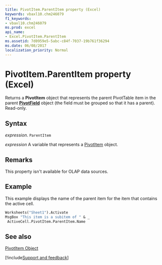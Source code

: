 ```yaml
---
title: PivotItem.ParentItem property (Excel)
keywords: vbaxl10.chm246079
f1_keywords:
- vbaxl10.chm246079
ms.prod: excel
api_name:
- Excel.PivotItem.ParentItem
ms.assetid: 7d0959e5-5abc-c84f-7037-19b761f36294
ms.date: 06/08/2017
localization_priority: Normal
---
```



# PivotItem.ParentItem property (Excel)

Returns a  **PivotItem** object that represents the parent PivotTable item in the parent **[PivotField](Excel.PivotField.md)** object (the field must be grouped so that it has a parent). Read-only.


## Syntax

_expression_. `ParentItem`

_expression_ A variable that represents a [PivotItem](Excel.PivotItem.md) object.


## Remarks

This property isn't available for OLAP data sources.


## Example

This example displays the name of the parent item for the item that contains the active cell.


```vb
Worksheets("Sheet1").Activate 
MsgBox "This item is a subitem of " & _ 
 ActiveCell.PivotItem.ParentItem.Name
```


## See also


[PivotItem Object](Excel.PivotItem.md)

[!include[Support and feedback](~/includes/feedback-boilerplate.md)]